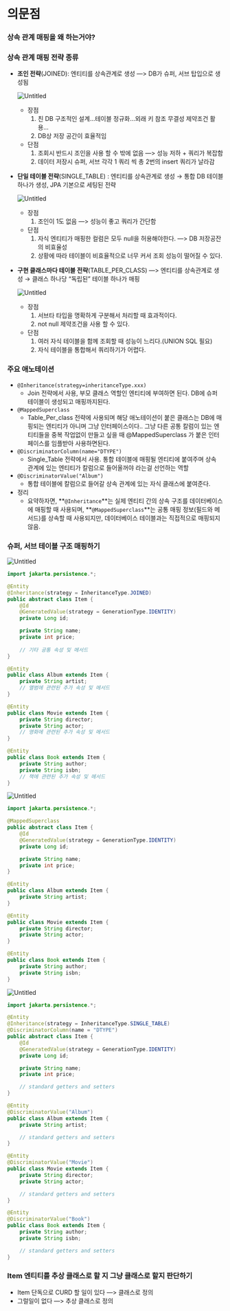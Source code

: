 # 의문점

### 상속 관계 매핑을 왜 하는거야?

### 상속 관계 매핑 전략 종류

- **조인 전략**(JOINED): 엔티티를 상속관계로 생성 —> DB가 슈퍼, 서브 탑입으로 생성됨
    
    ![Untitled](https://prod-files-secure.s3.us-west-2.amazonaws.com/e8dc9b1a-ebd7-4746-8b87-278cc7cc5d56/9f5db462-089d-48f6-ac75-23058ca42ae0/Untitled.png)
    
    - 장점
        1. 친 DB 구조적인 설계…테이블 정규화…외래 키 참조 무결성 제약조건 활용…
        2. DB상 저장 공간이 효율적임
    - 단점
        1. 조회시 반드시 조인을 사용 할 수 밖에 없음 —> 성능 저하 + 쿼리가 복잡함
        2. 데이터 저장시 슈퍼, 서브 각각 1 쿼리 씩 총 2번의 insert 쿼리가 날라감
- **단일 테이블 전략**(SINGLE_TABLE) : 엔티티를 상속관계로 생성 → 통합 DB 테이블 하나가 생성, JPA 기본으로 세팅된 전략
    
    ![Untitled](https://prod-files-secure.s3.us-west-2.amazonaws.com/e8dc9b1a-ebd7-4746-8b87-278cc7cc5d56/8f7ec020-d950-4bd8-bff1-263c7ca727c0/Untitled.png)
    
    - 장점
        1. 조인이 1도 없음 —> 성능이 좋고 쿼리가 간단함
    - 단점
        1. 자식 엔티티가 매핑한 컬럼은 모두 null을 허용해야한다. —> DB 저장공잔의 비효율성
        2. 상황에 따라 테이블이 비효율적으로 너무 커서 조회 성능이 떨어질 수 있다.
- **구현 클래스마다 테이블 전략**(TABLE_PER_CLASS) —> 엔티티를 상속관계로 생성 → 클래스 하나당 “독립된” 테이블 하나가 매핑
    
    ![Untitled](https://prod-files-secure.s3.us-west-2.amazonaws.com/e8dc9b1a-ebd7-4746-8b87-278cc7cc5d56/e2542adf-cd63-4ad8-8cd3-e79846c2c300/Untitled.png)
    
    - 장점
        1. 서브타 타입을 명확하게 구분해서 처리할 때 효과적이다.
        2. not null 제약조건을 사용 할 수 있다.
    - 단점
        1. 여러 자식 테이블을 함께 조회할 때 성능이 느리다.(UNION SQL 필요)
        2. 자식 테이블을 통합해서 쿼리하기가 어렵다.

### 주요 애노테이션

- `@Inheritance(strategy=inheritanceType.xxx)`
    - Join 전략에서 사용, 부모 클래스 역할인 엔티티에 부여하면 된다. DB에 슈퍼 테이블이 생성되고 매핑까지된다.
- `@MappedSuperclass`
    - Table_Per_class 전략에 사용되며 해당 애노테이션이 붙은 클래스는 DB에 매핑되는 엔티티가 아니며 그냥 인터페이스이다.. 그냥 다른 공통 칼럼이 있는 엔티티들을 중복 작업없이 만들고 싶을 때 @MappedSuperclass 가 붙은 인터페이스를 임플받아 사용하면된다.
- `@DiscriminatorColumn(name="DTYPE")`
    - Single_Table 전략에서 사용. 통합 테이블에 매핑될 엔티티에 붙여주며 상속 관계에 있는 엔티티가 칼럼으로 들어올꺼야 라는걸 선언하는 역할
- `@DiscriminatorValue("Album")`
    - 통합 테이블에 칼럼으로 들어갈 상속 관계에 있는 자식 클래스에 붙여준다.
- 정리
    - 요약하자면, **`@Inheritance`**는 실제 엔티티 간의 상속 구조를 데이터베이스에 매핑할 때 사용되며, **`@MappedSuperclass`**는 공통 매핑 정보(필드와 메서드)를 상속할 때 사용되지만, 데이터베이스 테이블과는 직접적으로 매핑되지 않음.

### 슈퍼, 서브 테이블 구조 매핑하기

![Untitled](https://prod-files-secure.s3.us-west-2.amazonaws.com/e8dc9b1a-ebd7-4746-8b87-278cc7cc5d56/6012df84-cc76-4abd-bf38-537de2989973/Untitled.png)

```java
import jakarta.persistence.*;

@Entity
@Inheritance(strategy = InheritanceType.JOINED)
public abstract class Item {
    @Id
    @GeneratedValue(strategy = GenerationType.IDENTITY)
    private Long id;

    private String name;
    private int price;
    
    // 기타 공통 속성 및 메서드
}

@Entity
public class Album extends Item {
    private String artist;
    // 앨범에 관련된 추가 속성 및 메서드
}

@Entity
public class Movie extends Item {
    private String director;
    private String actor;
    // 영화에 관련된 추가 속성 및 메서드
}

@Entity
public class Book extends Item {
    private String author;
    private String isbn;
    // 책에 관련된 추가 속성 및 메서드
}

```

![Untitled](https://prod-files-secure.s3.us-west-2.amazonaws.com/e8dc9b1a-ebd7-4746-8b87-278cc7cc5d56/61d00dfb-37e4-404d-959f-aefe03743bc7/Untitled.png)

```java
import jakarta.persistence.*;

@MappedSuperclass
public abstract class Item {
    @Id
    @GeneratedValue(strategy = GenerationType.IDENTITY)
    private Long id;

    private String name;
    private int price;
}

@Entity
public class Album extends Item {
    private String artist;
}

@Entity
public class Movie extends Item {
    private String director;
    private String actor;
}

@Entity
public class Book extends Item {
    private String author;
    private String isbn;
}
```

![Untitled](https://prod-files-secure.s3.us-west-2.amazonaws.com/e8dc9b1a-ebd7-4746-8b87-278cc7cc5d56/1e9e8251-b810-486b-9581-5464ada6206b/Untitled.png)

```java
import jakarta.persistence.*;

@Entity
@Inheritance(strategy = InheritanceType.SINGLE_TABLE)
@DiscriminatorColumn(name = "DTYPE")
public abstract class Item {
    @Id
    @GeneratedValue(strategy = GenerationType.IDENTITY)
    private Long id;

    private String name;
    private int price;

    // standard getters and setters
}

@Entity
@DiscriminatorValue("Album")
public class Album extends Item {
    private String artist;

    // standard getters and setters
}

@Entity
@DiscriminatorValue("Movie")
public class Movie extends Item {
    private String director;
    private String actor;

    // standard getters and setters
}

@Entity
@DiscriminatorValue("Book")
public class Book extends Item {
    private String author;
    private String isbn;

    // standard getters and setters
}

```

### Item 엔티티를 추상 클래스로 할 지 그냥 클래스로 할지 판단하기

- Item 단독으로 CURD 할 일이 있다 —> 클래스로 정의
- 그럴일이 없다 —> 추상 클래스로 정의